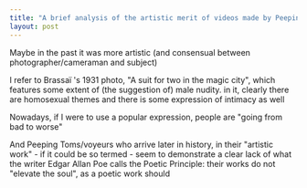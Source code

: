 ```yaml
---
title: "A brief analysis of the artistic merit of videos made by Peeping Toms/voyeurs"
layout: post
---
```


Maybe in the past it was more artistic (and consensual between 
photographer/cameraman and subject)

I refer to Brassaï 's  1931 photo, "A suit for two in the magic city", which
features some extent of (the suggestion of) male nudity.
in it,
clearly there are homosexual themes 
and there is some expression of 
intimacy as well 

Nowadays, if I were to 
use a popular expression, people are "going from bad to worse"

And Peeping Toms/voyeurs who arrive later in history, in their "artistic work" - if it could be so termed - seem to demonstrate a clear lack of what the writer Edgar Allan Poe calls the Poetic Principle: their works do not "elevate the soul", as a poetic work should

